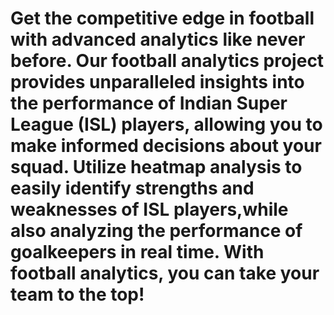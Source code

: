 # Get the competitive edge in football with advanced analytics like never before. Our football analytics project provides unparalleled insights into the performance of Indian Super League (ISL) players, allowing you to make informed decisions about your squad. Utilize heatmap analysis to easily identify strengths and weaknesses of ISL players,while also analyzing the performance of goalkeepers in real time. With football analytics, you can take your team to the top!
